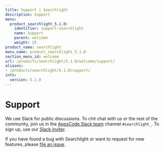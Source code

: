 ```yaml
---
title: Support | Searchlight
description: Support
menu:
  product_searchlight_5.1.0:
    identifier: support-searchlight
    name: Support
    parent: welcome
    weight: 25
product_name: searchlight
menu_name: product_searchlight_5.1.0
section_menu_id: welcome
url: /products/searchlight/5.1.0/welcome/support/
aliases:
- /products/searchlight/5.1.0/support/
info:
  version: 5.1.0
---
```


# Support

We use Slack for public discussions. To chit chat with us or the rest of the community, join us in the [AppsCode Slack team](https://appscode.slack.com/messages/C8M7LT2QK/details/) channel `#searchlight_`. To sign up, use our [Slack inviter](https://slack.appscode.com/).

If you have found a bug with Searchlight or want to request for new features, please [file an issue](https://github.com/appscode/searchlight/issues/new).
